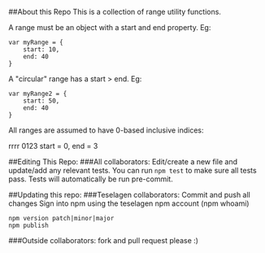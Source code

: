 ##About this Repo
This is a collection of range utility functions.

A range must be an object with a start and end property.
Eg:
```
var myRange = {
	start: 10,
	end: 40
}
```

A "circular" range has a start > end.
Eg:
```
var myRange2 = {
	start: 50,
	end: 40
}
```

All ranges are assumed to have 0-based inclusive indices:

rrrr
0123
start = 0,
end = 3


##Editing This Repo:
###All collaborators: 
Edit/create a new file and update/add any relevant tests. 
You can run `npm test` to make sure all tests pass. 
Tests will automatically be run pre-commit.

##Updating this repo: 
###Teselagen collaborators: 
Commit and push all changes
Sign into npm using the teselagen npm account (npm whoami)

```
npm version patch|minor|major
npm publish
```

###Outside collaborators: 
fork and pull request please :)
